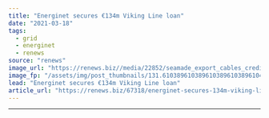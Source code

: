 ```yaml
---
title: "Energinet secures €134m Viking Line loan"
date: "2021-03-18"
tags: 
  - grid
  - energinet
  - renews
source: "renews"
image_url: "https://renews.biz//media/22852/seamade_export_cables_credit_kloet.jpeg?mode=crop&width=770&heightratio=0.6103896103896103896103896104&slimmage=true"
image_fp: "/assets/img/post_thumbnails/131.6103896103896103896103896104&slimmage=true"
lead: "Energinet secures €134m Viking Line loan"
article_url: "https://renews.biz/67318/energinet-secures-134m-viking-line-loan/"
---
```


---
